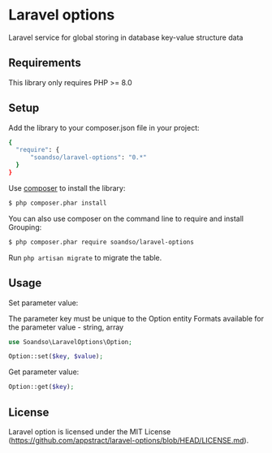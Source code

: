 Laravel options
========================================

Laravel service for global storing in database key-value structure data


Requirements
-----------

This library only requires PHP >= 8.0

Setup
-----

Add the library to your composer.json file in your project:

```bash
{
  "require": {
      "soandso/laravel-options": "0.*"
  }
}
```

Use [composer](http://getcomposer.org) to install the library:

```bash
$ php composer.phar install
```

You can also use composer on the command line to require and install Grouping:

```bash
$ php composer.phar require soandso/laravel-options
```

Run ```php artisan migrate``` to migrate the table.

Usage
-----

Set parameter value:

The parameter key must be unique to the Option entity
Formats available for the parameter value - string, array

```php
use Soandso\LaravelOptions\Option;

Option::set($key, $value);
```

Get parameter value:

```php
Option::get($key);
```

License
-------

Laravel option is licensed under the MIT License (https://github.com/appstract/laravel-options/blob/HEAD/LICENSE.md).